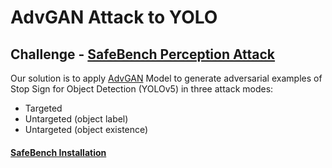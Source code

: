 # AdvGAN Attack to YOLO
## Challenge - [SafeBench Perception Attack]([https://safebench.github.io/](https://safebench.readthedocs.io/en/latest/tracks.html#track-1-perception-attack))

Our solution is to apply [AdvGAN](https://arxiv.org/abs/1801.02610) Model to generate adversarial examples of Stop Sign for Object Detection (YOLOv5) in three attack modes: 
- Targeted
- Untargeted (object label)
- Untargeted (object existence)

#### [SafeBench Installation](https://safebench.readthedocs.io/en/latest/installation.html)
